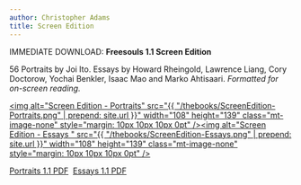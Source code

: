 ```yaml
---
author: Christopher Adams
title: Screen Edition
---
```


IMMEDIATE DOWNLOAD: <b>Freesouls 1.1 Screen Edition</b>

56 Portraits by Joi Ito. Essays by Howard Rheingold, Lawrence Liang, Cory Doctorow, Yochai Benkler, Isaac Mao and Marko Ahtisaari. <em>Formatted for on-screen reading.</em>

<span class="mt-enclosure mt-enclosure-image" style="display: inline;"><a href="https://freesouls-cc.github.io/assets/books/FREESOULS_1.1_SC.pdf" title="Download Portraits [70 MB]"><img alt="Screen Edition - Portraits" src="{{ "/thebooks/ScreenEdition-Portraits.png" | prepend: site.url }}" width="108" height="139" class="mt-image-none" style="margin: 10px 10px 10px 0pt" /></a></span><span class="mt-enclosure mt-enclosure-image" style="display: inline;"><a href="https://freesouls-cc.github.io/assets/books/ESSAYS_1.1_SC.pdf" title="Download Essays [240 KB]"><img alt="Screen Edition - Essays " src="{{ "/thebooks/ScreenEdition-Essays.png" | prepend: site.url }}" width="108" height="139" class="mt-image-none" style="margin: 10px 10px 10px 0pt" /></a></span>

<a class="read-on" href="https://freesouls-cc.github.io/assets/books/FREESOULS_1.1_SC.pdf" title="Download Portraits [70 MB]">Portraits 1.1 PDF</a>&nbsp;&nbsp;<a class="read-on" href="https://freesouls-cc.github.io/assets/books/ESSAYS_1.1_SC.pdf" title="Download Essays [240 KB]">Essays 1.1 PDF</a>
